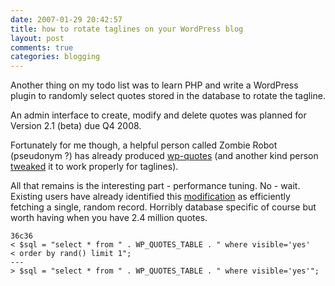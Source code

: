 ```yaml
---
date: 2007-01-29 20:42:57
title: how to rotate taglines on your WordPress blog
layout: post
comments: true
categories: blogging
---
```

Another thing on my todo list was to learn PHP and write a WordPress
plugin to randomly select quotes stored in the database to rotate the
tagline.

An admin interface to create, modify and delete quotes was planned for
Version 2.1 (beta) due Q4 2008.

Fortunately for me though, a helpful person called Zombie Robot
(pseudonym ?) has already produced
[wp-quotes](http://www.zombierobot.com/wp-quotes/) (and another kind
person [tweaked](http://hangoversunday.com/?p=260) it to work properly
for taglines).

All that remains is the interesting part - performance tuning. No -
wait. Existing users have already identified this
[modification](http://www.zombierobot.com/archives/optimizing-wp-quotes/)
as efficiently fetching a single, random record. Horribly database
specific of course but worth having when you have 2.4 million quotes.

    36c36
    < $sql = "select * from " . WP_QUOTES_TABLE . " where visible='yes'
    < order by rand() limit 1";
    ---
    > $sql = "select * from " . WP_QUOTES_TABLE . " where visible='yes'";
